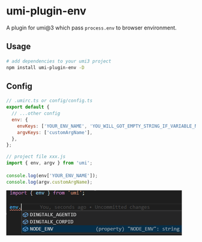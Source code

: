 # umi-plugin-env

A plugin for umi@3 which pass `process.env` to browser environment.

## Usage

```bash
# add dependencies to your umi3 project
npm install umi-plugin-env -D
```

## Config

```js
// .umirc.ts or config/config.ts
export default {
  // ...other config
  env: {
    envKeys: ['YOUR_ENV_NAME', 'YOU_WILL_GOT_EMPTY_STRING_IF_VARIABLE_NOT_EXISTS'],
    argvKeys: ['customArgName'],
  },
};
```

```js
// project file xxx.js
import { env, argv } from 'umi';

console.log(env['YOUR_ENV_NAME']);
console.log(argv.customArgName);
```

![snapshot1](./assets/pic1.png)
